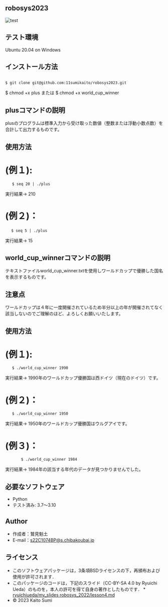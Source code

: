 ## robosys2023
![test](https://github.com/11sumikaito/sumikaito/actions/workflows/test.yml/badge.svg)

## テスト環境
Ubuntu 20.04 on Windows

## インストール方法
```

$ git clone git@github.com:11sumikaito/robosys2023.git

```

$ chmod +x plus
または
$ chmod +x world_cup_winner

## plusコマンドの説明
plusのプログラムは標準入力から受け取った数値（整数または浮動小数点数）を合計して出力するものです。

## 使用方法

# (例１):
 	   $ seq 20 | ./plus
 実行結果→   210

# (例２)：
	　 $ seq 5 | ./plus
 実行結果→   15

## world_cup_winnerコマンドの説明
テキストファイルworld_cup_winner.txtを使用しワールドカップで優勝した国名を表示するものです。

## 注意点
ワールドカップは４年に一度開催されているため半分以上の年が開催されてなく該当しないのでご理解のほど、よろしくお願いいたします。

## 使用方法

# (例１):
	   $ ./world_cup_winner 1990
 実行結果→   1990年のワールドカップ優勝国は西ドイツ（現在のドイツ）です。

# (例２)：
	   $ ./world_cup_winner 1950
 実行結果→   1950年のワールドカップ優勝国はウルグアイです。

# (例３)：
           $ ./world_cup_winner 1984
 実行結果→   1984年の該当する年代のデータが見つかりませんでした。

## 必要なソフトウェア
 * Python
 * テスト済み: 3.7～3.10

## Author
 * 作成者：鷲見魁土
 * E-mail：s22C1074BP@s.chibakoubai.jp

## ライセンス
 * このソフトウェアパッケージは，3条項BSDライセンスの下，再頒布および使用が許可されます．
 * このパッケージのコードは，下記のスライド（CC-BY-SA 4.0 by Ryuichi Ueda）のものを，本人の許可を得て自身の著作としたものです．
       * [ryuichiueda/my_slides robosys_2022/lesson4.md](https://github.com/ryuichiueda/my_slides/tree/master/robosys_2022/lesson4.md)
 * © 2023 Kaito Sumi
